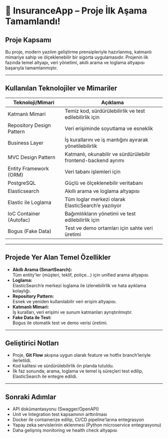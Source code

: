 # 🚀 InsuranceApp – Proje İlk Aşama Tamamlandı!

## Proje Kapsamı
Bu proje, modern yazılım geliştirme prensipleriyle hazırlanmış, katmanlı mimariye sahip ve ölçeklenebilir bir sigorta uygulamasıdır. Projenin ilk fazında temel altyapı, veri yönetimi, akıllı arama ve loglama altyapısı başarıyla tamamlanmıştır.

---

## Kullanılan Teknolojiler ve Mimariler

| Teknoloji/Mimari          | Açıklama                                                                 |
|---------------------------|--------------------------------------------------------------------------|
| Katmanlı Mimari           | Temiz kod, sürdürülebilirlik ve test edilebilirlik için                  |
| Repository Design Pattern | Veri erişiminde soyutlama ve esneklik                                    |
| Business Layer            | İş kurallarını ve iş mantığını ayırarak yönetilebilirlik                  |
| MVC Design Pattern        | Katmanlı, okunabilir ve sürdürülebilir frontend-backend ayrımı            |
| Entity Framework (ORM)    | Veri tabanı işlemleri için                                               |
| PostgreSQL                | Güçlü ve ölçeklenebilir veritabanı                                       |
| Elasticsearch             | Akıllı arama ve loglama altyapısı                                        |
| Elastic ile Loglama       | Tüm loglar merkezi olarak ElasticSearch’e yazılıyor                      |
| IoC Container (Autofac)   | Bağımlılıkların yönetimi ve test edilebilirlik için                      |
| Bogus (Fake Data)         | Test ve demo ortamları için sahte veri üretimi                           |

---

## Projede Yer Alan Temel Özellikler

- **Akıllı Arama (SmartSearch):**  
  Tüm entity’ler (müşteri, teklif, poliçe...) için unified arama altyapısı.
- **Loglama:**  
  ElasticSearch’e merkezi loglama ile izlenebilirlik ve hata ayıklama kolaylığı.
- **Repository Pattern:**  
  Esnek ve yeniden kullanılabilir veri erişim altyapısı.
- **Katmanlı Mimari:**  
  İş kuralları, veri erişimi ve sunum katmanları ayrıştırılmıştır.
- **Fake Data ile Test:**  
  Bogus ile otomatik test ve demo verisi üretimi.

---

## Geliştirici Notları

- Proje, **Git Flow** akışına uygun olarak feature ve hotfix branch’leriyle ilerletildi.
- Kod kalitesi ve sürdürülebilirlik ön planda tutuldu.
- İlk faz sonunda; arama, loglama ve temel iş süreçleri test edilip, ElasticSearch ile entegre edildi.

---

## Sonraki Adımlar

- API dokümantasyonu (Swagger/OpenAPI)
- Unit ve Integration test kapsamının arttırılması
- Docker ile containerize edilip, CI/CD pipeline’larına entegrasyon
- Yapay zeka servislerinin eklenmesi (Python microservice entegrasyonu)
- Daha gelişmiş monitoring ve health check altyapısı

